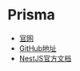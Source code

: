 # Prisma
* [官网](https://www.prisma.io/)
* [GitHub地址](https://github.com/prisma/prisma)
* [NestJS官方文档](https://docs.nestjs.com/recipes/prisma)
